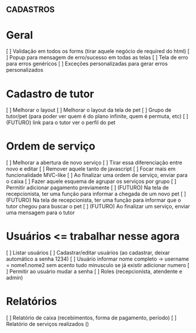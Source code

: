 ## CADASTROS

# Geral

[ ] Validação em todos os forms (tirar aquele negócio de required do html)
[ ] Popup para mensagem de erro/sucesso em todas as telas
[ ] Tela de erro para erros genéricos
[ ] Exceções personalizadas para gerar erros personalizados

# Cadastro de tutor

[ ] Melhorar o layout
[ ] Melhorar o layout da tela de pet
[ ] Grupo de tutor/pet (para poder ver quem é do plano infinite, quem é permuta, etc)
[ ] (FUTURO) link para o tutor ver o perfil do pet

# Ordem de serviço

[ ] Melhorar a abertura de novo serviço
[ ] Tirar essa diferenciação entre novo e editar
[ ] Remover aquele tanto de javascript
[ ] Focar mais em funcionalidade MVC-like
[ ] Ao finalizar uma ordem de serviço, enviar para o caixa
[ ] Fazer aquele esquema de agrupar os serviços por grupo
[ ] Permitir adicionar pagamento previamente
[ ] (FUTURO) Na tela de recepcionista, ter uma função para informar a chegada de um novo pet
[ ] (FUTURO) Na tela de recepcionista, ter uma função para informar que o tutor chegou para buscar o pet
[ ] (FUTURO) Ao finalizar um serviço, enviar uma mensagem para o tutor

# Usuários <= trabalhar nesse agora

[ ] Listar usuários
[ ] Cadastrar/editar usuários (ao cadastrar, deixar automático a senha 1234)
[ ] Usuário informar nome completo -> username = nome1.nome2 sem acento tudo minusculo se já existir adicionar numero
[ ] Permitir ao usuário mudar a senha
[ ] Roles (recepcionista, atendente e admin)

# Relatórios

[ ] Relatório de caixa (recebimentos, forma de pagamento, período)
[ ] Relatório de serviços realizados ()